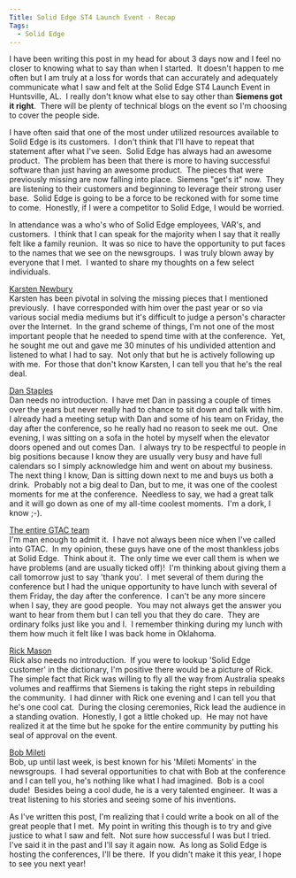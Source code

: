 ```yaml
---
Title: Solid Edge ST4 Launch Event - Recap
Tags:
  - Solid Edge
---
```


I have been writing this post in my head for about 3 days now and I feel no closer to knowing what to say than when I started.  It doesn't happen to me often but I am truly at a loss for words that can accurately and adequately communicate what I saw and felt at the Solid Edge ST4 Launch Event in Huntsville, AL.  I really don't know what else to say other than **Siemens got it right**.  There will be plenty of technical blogs on the event so I'm choosing to cover the people side.

I have often said that one of the most under utilized resources available to Solid Edge is its customers.  I don't think that I'll have to repeat that statement after what I've seen.  Solid Edge has always had an awesome product.  The problem has been that there is more to having successful software than just having an awesome product.  The pieces that were previously missing are now falling into place.  Siemens "get's it" now.  They are listening to their customers and beginning to leverage their strong user base.  Solid Edge is going to be a force to be reckoned with for some time to come.  Honestly, if I were a competitor to Solid Edge, I would be worried.

In attendance was a who's who of Solid Edge employees, VAR's, and customers.  I think that I can speak for the majority when I say that it really felt like a family reunion.  It was so nice to have the opportunity to put faces to the names that we see on the newsgroups.  I was truly blown away by everyone that I met.  I wanted to share my thoughts on a few select individuals.

[Karsten Newbury](http://twitter.com/#%21/NewbK)  
Karsten has been pivotal in solving the missing pieces that I mentioned previously.  I have corresponded with him over the past year or so via various social media mediums but it's difficult to judge a person's character over the Internet.  In the grand scheme of things, I'm not one of the most important people that he needed to spend time with at the conference.  Yet, he sought me out and gave me 30 minutes of his undivided attention and listened to what I had to say.  Not only that but he is actively following up with me.  For those that don't know Karsten, I can tell you that he's the real deal.

[Dan Staples](http://blog.industrysoftware.automation.siemens.com/blog/2011/06/15/solid-edge-st4-has-arrived/)  
Dan needs no introduction.  I have met Dan in passing a couple of times over the years but never really had to chance to sit down and talk with him.  I already had a meeting setup with Dan and some of his team on Friday, the day after the conference, so he really had no reason to seek me out.  One evening, I was sitting on a sofa in the hotel by myself when the elevator doors opened and out comes Dan.  I always try to be respectful to people in big positions because I know they are usually very busy and have full calendars so I simply acknowledge him and went on about my business.  The next thing I know, Dan is sitting down next to me and buys us both a drink.  Probably not a big deal to Dan, but to me, it was one of the coolest moments for me at the conference.  Needless to say, we had a great talk and it will go down as one of my all-time coolest moments.  I'm a dork, I know ;-).

[The entire GTAC team](http://blog.industrysoftware.automation.siemens.com/blog/2011/04/27/meet-the-customer-support-gtac-team-at-the-solid-edge-st4-event/)  
I'm man enough to admit it.  I have not always been nice when I've called into GTAC.  In my opinion, these guys have one of the most thankless jobs at Solid Edge.  Think about it.  The only time we ever call them is when we have problems (and are usually ticked off)!  I'm thinking about giving them a call tomorrow just to say 'thank you'.  I met several of them during the conference but I had the unique opportunity to have lunch with several of them Friday, the day after the conference.  I can't be any more sincere when I say, they are good people.  You may not always get the answer you want to hear from them but I can tell you that they do care.  They are ordinary folks just like you and I.  I remember thinking during my lunch with them how much it felt like I was back home in Oklahoma.

[Rick Mason](http://blog.industrysoftware.automation.siemens.com/blog/2011/06/17/hugely-positive-about-synchronous-technology/)  
Rick also needs no introduction.  If you were to lookup 'Solid Edge customer' in the dictionary, I'm positive there would be a picture of Rick.  The simple fact that Rick was willing to fly all the way from Australia speaks volumes and reaffirms that Siemens is taking the right steps in rebuilding the community.  I had dinner with Rick one evening and I can tell you that he's one cool cat.  During the closing ceremonies, Rick lead the audience in a standing ovation.  Honestly, I got a little choked up.  He may not have realized it at the time but he spoke for the entire community by putting his seal of approval on the event.

[Bob Mileti](http://blog.industrysoftware.automation.siemens.com/blog/2011/06/16/bobmileti/)  
Bob, up until last week, is best known for his 'Mileti Moments' in the newsgroups.  I had several opportunities to chat with Bob at the conference and I can tell you, he's nothing like what I had imagined.  Bob is a cool dude!  Besides being a cool dude, he is a very talented engineer.  It was a treat listening to his stories and seeing some of his inventions.

As I've written this post, I'm realizing that I could write a book on all of the great people that I met.  My point in writing this though is to try and give justice to what I saw and felt.  Not sure how successful I was but I tried.  I've said it in the past and I'll say it again now.  As long as Solid Edge is hosting the conferences, I'll be there.  If you didn't make it this year, I hope to see you next year!